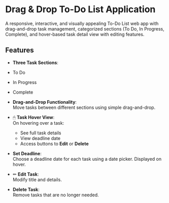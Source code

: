 #  Drag & Drop To-Do List Application

A responsive, interactive, and visually appealing To-Do List web app with drag-and-drop task management, categorized sections (To Do, In Progress, Complete), and hover-based task detail view with editing features.

## Features

-  **Three Task Sections**:  
  - To Do  
  - In Progress  
  - Complete  

-  **Drag-and-Drop Functionality**:  
  Move tasks between different sections using simple drag-and-drop.

- 🖱 **Task Hover View**:  
  On hovering over a task:
  - See full task details  
  - View deadline date  
  - Access buttons to **Edit** or **Delete**

- **Set Deadline**:  
  Choose a deadline date for each task using a date picker. Displayed on hover.

- ✏ **Edit Task**:  
  Modify title and details.

-  **Delete Task**:  
  Remove tasks that are no longer needed.


